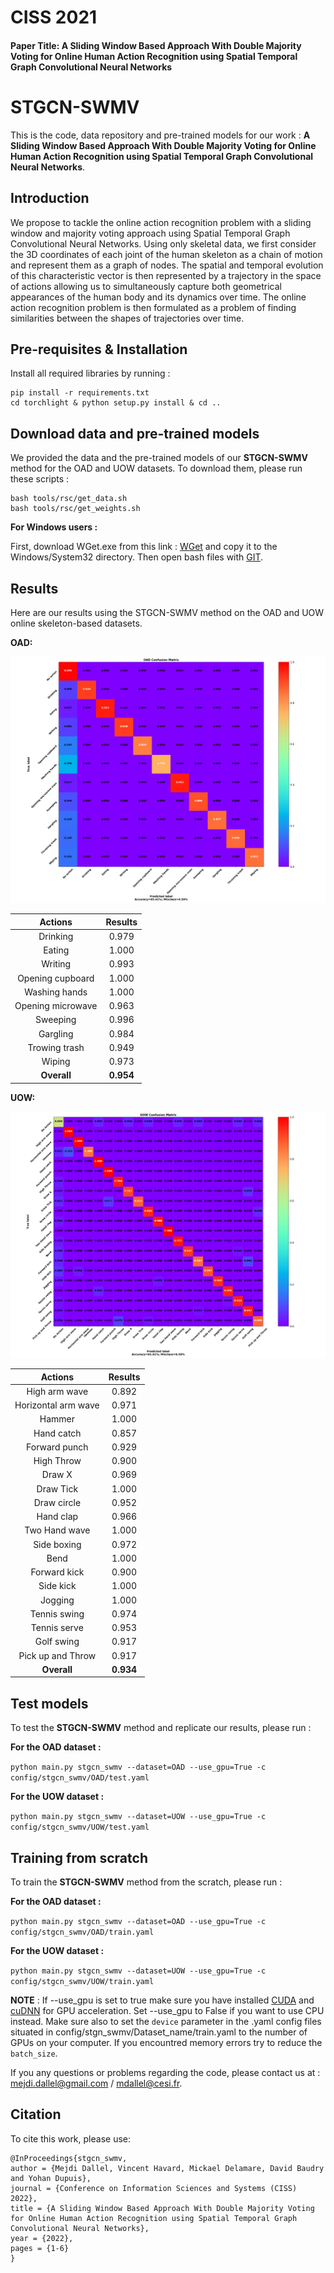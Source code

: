 # CISS 2021
#### Paper Title: A Sliding Window Based Approach With Double Majority Voting for Online Human Action Recognition using Spatial Temporal Graph Convolutional Neural Networks

# STGCN-SWMV

This is the code, data repository and pre-trained models for our work : **A Sliding Window Based Approach With Double Majority Voting for Online Human Action Recognition using Spatial Temporal Graph Convolutional Neural Networks**.

## Introduction

We propose to tackle the online action recognition problem with a sliding window and majority voting approach using Spatial Temporal Graph Convolutional Neural Networks.
Using only skeletal data, we first consider the 3D coordinates of each joint of the human skeleton as a chain of motion and represent them as a graph of nodes. The spatial and temporal evolution of this characteristic vector is then represented by a trajectory in the space of actions allowing us to simultaneously capture both geometrical appearances of the human body and its dynamics over time. The online action recognition problem is then formulated as a problem of finding similarities between the shapes of trajectories over time.

## Pre-requisites & Installation

Install all required libraries by running :

``` shell
pip install -r requirements.txt
cd torchlight & python setup.py install & cd ..
```

## Download data and pre-trained models
We provided the data and the pre-trained models of our **STGCN-SWMV** method for the OAD and UOW datasets. To download them, please run these scripts :
```
bash tools/rsc/get_data.sh
bash tools/rsc/get_weights.sh
```
**For Windows users :**

First, download WGet.exe from this link : [WGet](https://eternallybored.org/misc/wget/1.20.3/64/wget.exe) and copy it to the Windows/System32 directory.
Then open bash files with [GIT](https://git-scm.com/download/win).

## Results

Here are our results using the STGCN-SWMV method on the OAD and UOW online skeleton-based datasets.

**OAD:**
<p align="center">
	<img src="rsc/OAD Confusion Matrix.png" alt="OAD Confusion Matrix">
</p>

| Actions | Results | 
|:-------:|:-------:|
| Drinking | 0.979 |
| Eating | 1.000 |
| Writing | 0.993 |
| Opening cupboard | 1.000 |
| Washing hands | 1.000 |
| Opening microwave | 0.963 |
| Sweeping | 0.996 |
| Gargling | 0.984 |
| Trowing trash | 0.949 |
| Wiping | 0.973 |
| **Overall** | **0.954** |

**UOW:**
<p align="center">
	<img src="rsc/UOW Confusion Matrix.png" alt="UOW Confusion Matrix">
</p>

| Actions | Results | 
|:-------:|:-------:|
| High arm wave | 0.892 |
| Horizontal arm wave | 0.971 |
| Hammer | 1.000 |
| Hand catch | 0.857 |
| Forward punch | 0.929 |
| High Throw | 0.900 |
| Draw X | 0.969 |
| Draw Tick | 1.000 |
| Draw circle | 0.952 |
| Hand clap | 0.966 |
| Two Hand wave | 1.000 |
| Side boxing | 0.972 |
| Bend | 1.000 |
| Forward kick | 0.900 |
| Side kick | 1.000 |
| Jogging | 1.000 |
| Tennis swing | 0.974 |
| Tennis serve | 0.953 |
| Golf swing | 0.917 |
| Pick up and Throw | 0.917 |
| **Overall** | **0.934** |

## Test models

To test the **STGCN-SWMV** method and replicate our results, please run :

**For the OAD dataset :**

```python main.py stgcn_swmv --dataset=OAD --use_gpu=True -c config/stgcn_swmv/OAD/test.yaml```

**For the UOW dataset :**

```python main.py stgcn_swmv --dataset=UOW --use_gpu=True -c config/stgcn_swmv/UOW/test.yaml```

## Training from scratch

To train the **STGCN-SWMV** method from the scratch, please run :

**For the OAD dataset :**

```python main.py stgcn_swmv --dataset=OAD --use_gpu=True -c config/stgcn_swmv/OAD/train.yaml```

**For the UOW dataset :**

```python main.py stgcn_swmv --dataset=UOW --use_gpu=True -c config/stgcn_swmv/UOW/train.yaml```

**NOTE** : If --use_gpu is set to true make sure you have installed [CUDA](https://developer.nvidia.com/cuda-downloads) and [cuDNN](https://developer.nvidia.com/cudnn) for GPU acceleration.
Set --use_gpu to False if you want to use CPU instead.
Make sure also to set the ```device``` parameter in the .yaml config files situated in config/stgn_swmv/Dataset_name/train.yaml to the number of GPUs on your computer.
If you encountred memory errors try to reduce the ```batch_size```.

If you any questions or problems regarding the code, please contact us at : <mejdi.dallel@gmail.com> / <mdallel@cesi.fr>.

## Citation
To cite this work, please use:
``` 
@InProceedings{stgcn_swmv,  
author = {Mejdi Dallel, Vincent Havard, Mickael Delamare, David Baudry and Yohan Dupuis},  
journal = {Conference on Information Sciences and Systems (CISS) 2022},
title = {A Sliding Window Based Approach With Double Majority Voting for Online Human Action Recognition using Spatial Temporal Graph Convolutional Neural Networks},   
year = {2022},    
pages = {1-6}
}
```
